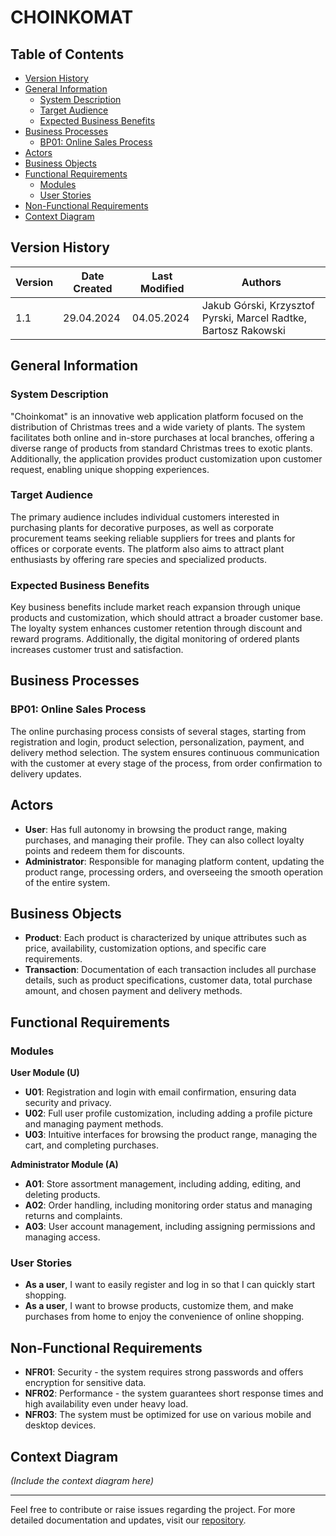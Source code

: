 # CHOINKOMAT

## Table of Contents
- [Version History](#version-history)
- [General Information](#general-information)
  - [System Description](#system-description)
  - [Target Audience](#target-audience)
  - [Expected Business Benefits](#expected-business-benefits)
- [Business Processes](#business-processes)
  - [BP01: Online Sales Process](#bp01-online-sales-process)
- [Actors](#actors)
- [Business Objects](#business-objects)
- [Functional Requirements](#functional-requirements)
  - [Modules](#modules)
  - [User Stories](#user-stories)
- [Non-Functional Requirements](#non-functional-requirements)
- [Context Diagram](#context-diagram)

## Version History

| Version | Date Created | Last Modified | Authors |
|---------|--------------|---------------|---------|
| 1.1     | 29.04.2024   | 04.05.2024    | Jakub Górski, Krzysztof Pyrski, Marcel Radtke, Bartosz Rakowski |

## General Information

### System Description
"Choinkomat" is an innovative web application platform focused on the distribution of Christmas trees and a wide variety of plants. The system facilitates both online and in-store purchases at local branches, offering a diverse range of products from standard Christmas trees to exotic plants. Additionally, the application provides product customization upon customer request, enabling unique shopping experiences.

### Target Audience
The primary audience includes individual customers interested in purchasing plants for decorative purposes, as well as corporate procurement teams seeking reliable suppliers for trees and plants for offices or corporate events. The platform also aims to attract plant enthusiasts by offering rare species and specialized products.

### Expected Business Benefits
Key business benefits include market reach expansion through unique products and customization, which should attract a broader customer base. The loyalty system enhances customer retention through discount and reward programs. Additionally, the digital monitoring of ordered plants increases customer trust and satisfaction.

## Business Processes

### BP01: Online Sales Process
The online purchasing process consists of several stages, starting from registration and login, product selection, personalization, payment, and delivery method selection. The system ensures continuous communication with the customer at every stage of the process, from order confirmation to delivery updates.

## Actors

- **User**: Has full autonomy in browsing the product range, making purchases, and managing their profile. They can also collect loyalty points and redeem them for discounts.
- **Administrator**: Responsible for managing platform content, updating the product range, processing orders, and overseeing the smooth operation of the entire system.

## Business Objects

- **Product**: Each product is characterized by unique attributes such as price, availability, customization options, and specific care requirements.
- **Transaction**: Documentation of each transaction includes all purchase details, such as product specifications, customer data, total purchase amount, and chosen payment and delivery methods.

## Functional Requirements

### Modules

**User Module (U)**
- **U01**: Registration and login with email confirmation, ensuring data security and privacy.
- **U02**: Full user profile customization, including adding a profile picture and managing payment methods.
- **U03**: Intuitive interfaces for browsing the product range, managing the cart, and completing purchases.

**Administrator Module (A)**
- **A01**: Store assortment management, including adding, editing, and deleting products.
- **A02**: Order handling, including monitoring order status and managing returns and complaints.
- **A03**: User account management, including assigning permissions and managing access.

### User Stories
- **As a user**, I want to easily register and log in so that I can quickly start shopping.
- **As a user**, I want to browse products, customize them, and make purchases from home to enjoy the convenience of online shopping.

## Non-Functional Requirements
- **NFR01**: Security - the system requires strong passwords and offers encryption for sensitive data.
- **NFR02**: Performance - the system guarantees short response times and high availability even under heavy load.
- **NFR03**: The system must be optimized for use on various mobile and desktop devices.

## Context Diagram
*(Include the context diagram here)*

---

Feel free to contribute or raise issues regarding the project. For more detailed documentation and updates, visit our [repository](link_to_repository).
